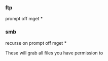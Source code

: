 ### ftp
prompt off
mget *

### smb
recurse on
prompt off
mget *

These will grab all files you have permission to